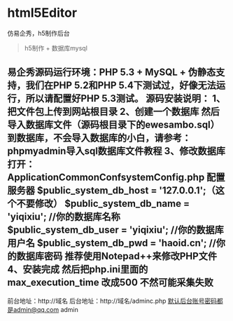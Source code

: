 # html5Editor
仿易企秀，h5制作后台

> h5制作 + 数据库mysql

易企秀源码运行环境：PHP 5.3 + MySQL + 伪静态支持，我们在PHP 5.2和PHP 5.4下测试过，好像无法运行，所以请配置好PHP 5.3测试。
源码安装说明：
1、把文件包上传到网站根目录
2、创建一个数据库
然后导入数据库文件（源码根目录下的ewesambo.sql）到数据库，不会导入数据库的小白，请参考：phpmyadmin导入sql数据库文件教程
3、修改数据库
打开：ApplicationCommonConfsystemConfig.php
配置服务器
$public_system_db_host = '127.0.0.1';（这个不要修改）
$public_system_db_name = 'yiqixiu';  //你的数据库名称
$public_system_db_user = 'yiqixiu';   //你的数据库用户名
$public_system_db_pwd = 'haoid.cn';  //你的数据库密码
推荐使用Notepad++来修改PHP文件
4、安装完成
然后把php.ini里面的  max_execution_time  改成500  不然可能采集失败
---------------------------------------------------------------
前台地址：http://域名
后台地址：http://域名/adminc.php
默认后台账号密码都是admin@qq.com  admin
